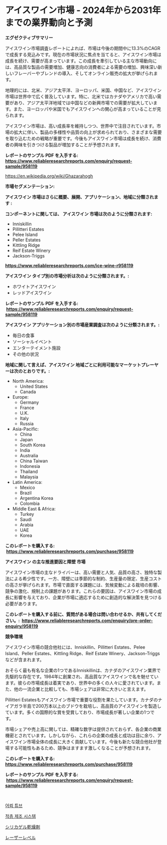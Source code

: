 <p><h1>アイスワイン市場 - 2024年から2031年までの業界動向と予測</h1></p><p><strong>エグゼクティブサマリー</strong></p>
<p><p>アイスワイン市場調査レポートによれば、市場は今後の期間中に13.3%のCAGRで成長する見込みです。現在の市場状況に焦点を当てると、アイスワイン市場は成長を続け、需要が高まっています。この成長を牽引している主な市場動向には、高品質な製品の需要増加、健康志向の消費者による需要の増加、興味深い新しいフレーバーやブレンドの導入、そしてオンライン販売の拡大が挙げられます。</p><p>地理的には、北米、アジア太平洋、ヨーロッパ、米国、中国など、アイスワイン市場は世界中で広く普及しています。特に、北米ではカナダやアメリカで高い需要があり、アジア太平洋地域では中国などの新興市場での需要が拡大しています。また、ヨーロッパや米国でもアイスワインへの関心が高まっていることが見られます。</p><p>アイスワイン市場は、高い成長率を維持しつつ、世界中で注目されています。市場の拡大に伴い、製品の多様性や品質の向上が求められており、さまざまな需要を取り込むための戦略が重要です。今後もアイスワイン市場は成長を続け、消費者の興味を引きつける製品が増加することが予想されます。</p></p>
<p><strong>レポートのサンプル PDF を入手する: <a href="https://www.reliableresearchreports.com/enquiry/request-sample/958119">https://www.reliableresearchreports.com/enquiry/request-sample/958119</a></strong></p>
<p><a href="https://en.wikipedia.org/wiki/Ghazarahogh">https://en.wikipedia.org/wiki/Ghazarahogh</a></p>
<p><strong>市場セグメンテーション:</strong></p>
<p><strong> アイスワイン 市場はさらに概要、展開、アプリケーション、地域に分類されます :</strong></p>
<p><strong>コンポーネントに関しては、 アイスワイン 市場は次のように分類されます: &nbsp;</strong></p>
<p><ul><li>Inniskillin</li><li>Pillitteri Estates</li><li>Pelee Island</li><li>Peller Estates</li><li>Kittling Ridge</li><li>Reif Estate Winery</li><li>Jackson-Triggs</li></ul></p>
<p><strong><a href="https://www.reliableresearchreports.com/ice-wine-r958119">https://www.reliableresearchreports.com/ice-wine-r958119</a></strong></p>
<p><strong> アイスワイン タイプ別の市場分析は次のように分類されます。:</strong></p>
<p><ul><li>ホワイトアイスワイン</li><li>レッドアイスワイン</li></ul></p>
<p><strong>レポートのサンプル PDF を入手する: &nbsp;<a href="https://www.reliableresearchreports.com/enquiry/request-sample/958119">https://www.reliableresearchreports.com/enquiry/request-sample/958119</a></strong></p>
<p><strong> アイスワイン アプリケーション別の市場産業調査は次のように分類されます。:</strong></p>
<p><ul><li>毎日の食事</li><li>ソーシャルイベント</li><li>エンターテイメント施設</li><li>その他の状況</li></ul></p>
<p><strong>地域に関して言えば、アイスワイン 地域ごとに利用可能なマーケットプレーヤーは次のとおりです。:</strong></p>
<p><ul>
    <li>
        North America:
        <ul>
            <li>United States</li>
            <li>Canada</li>
        </ul>
    </li>
    <li>
        Europe:
        <ul>
            <li>Germany</li>
            <li>France</li>
            <li>U.K.</li>
            <li>Italy</li>
            <li>Russia</li>
        </ul>
    </li>
    <li>
        Asia-Pacific:
        <ul>
            <li>China</li>
            <li>Japan</li>
            <li>South Korea</li>
            <li>India</li>
            <li>Australia</li>
            <li>China Taiwan</li>
            <li>Indonesia</li>
            <li>Thailand</li>
            <li>Malaysia</li>
        </ul>
    </li>
    <li>
        Latin America:
        <ul>
            <li>Mexico</li>
            <li>Brazil</li>
            <li>Argentina Korea</li>
            <li>Colombia</li>
        </ul>
    </li>
    <li>
        Middle East & Africa:
        <ul>
            <li>Turkey</li>
            <li>Saudi</li>
            <li>Arabia</li>
            <li>UAE</li>
            <li>Korea</li>
        </ul>
    </li>
    </ul></p>
<p><strong>このレポートを購入する: &nbsp;<a href="https://www.reliableresearchreports.com/purchase/958119">https://www.reliableresearchreports.com/purchase/958119</a></strong></p>
<p><strong>アイスワイン の主な推進要因と障壁 市場</strong></p>
<p><p>アイスワイン市場の主なドライバーは、高い需要と人気、品質の高さ、独特な製法による希少性です。一方、障壁には季節的な制約、生産量の限定、生産コストの高さが挙げられます。市場で直面する課題には、気候変動による栽培の影響、競争の激化、規制上の課題があります。これらの要因は、アイスワイン市場の成長に影響を与えており、企業が市場に適応するために創造的な解決策を見つける必要があります。</p></p>
<p><strong>このレポートを購入する前に、質問がある場合は問い合わせるか、共有してください。:&nbsp; <a href="https://www.reliableresearchreports.com/enquiry/pre-order-enquiry/958119">https://www.reliableresearchreports.com/enquiry/pre-order-enquiry/958119</a></strong></p>
<p><strong>競争環境</strong></p>
<p><p>アイスワイン市場の競合他社には、Inniskillin、Pillitteri Estates、Pelee Island、Peller Estates、Kittling Ridge、Reif Estate Winery、Jackson-Triggsなどが含まれます。</p><p>おそらく最も有名な企業の1つであるInniskillinは、カナダのアイスワイン業界で先駆的な存在です。1984年に創業され、高品質なアイスワインで名を馳せています。彼らの市場成長は着実であり、世界中の多くの人々に愛されています。また、他の一流企業と比較しても、市場シェアは非常に大きいと言えます。</p><p>Pillitteri Estatesもアイスワイン市場で重要な役割を果たしています。カナダのナイアガラ半島で200万本以上のブドウを栽培し、高品質のアイスワインを製造しています。多くの国際的な賞を受賞しており、市場成長が著しい企業の1つです。</p><p>市場シェアや売上高に関しては、精確な数字は提供されておらず、各企業の商業機密とされています。しかしながら、これらの企業の成長と成功は目に余り、アイスワイン市場全体の成長に大きく貢献しています。今後も新たな競合他社が登場する可能性もあるため、競争はますます激しくなることが予想されます。</p></p>
<p><strong>このレポートを購入する: &nbsp; <a href="https://www.reliableresearchreports.com/purchase/958119">https://www.reliableresearchreports.com/purchase/958119</a></strong></p>
<p><strong>レポートのサンプル PDF を入手する: &nbsp;<a href="https://www.reliableresearchreports.com/enquiry/request-sample/958119">https://www.reliableresearchreports.com/enquiry/request-sample/958119</a></strong><strong></strong></p>
<p>&nbsp;</p>
<p><p><a href="https://github.com/KellyLyncyh543964/Market-Research-Report-List-3/blob/main/276620038315.md">어뢰 튜브</a></p><p><a href="https://github.com/rcabello548/Market-Research-Report-List-2/blob/main/800010238316.md">적층 제조 시스템</a></p><p><a href="https://github.com/roulaayoub-saad/Market-Research-Report-List-2/blob/main/107787229140.md">シリカゲル乾燥剤</a></p><p><a href="https://github.com/zjkmgcs938405/Market-Research-Report-List-3/blob/main/267349329139.md">レーザーレベル</a></p></p>